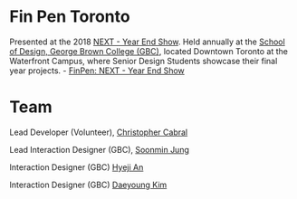 # Fin Pen Toronto

Presented at the 2018 [NEXT - Year End Show](http://yearendshow.schoolofdesign.ca/). Held annually at the [School of Design, George Brown College (GBC)](https://www.georgebrown.ca/design/), located Downtown Toronto at the Waterfront Campus, where Senior Design Students showcase their final year projects.
     - [FinPen: NEXT - Year End Show](http://yearendshow.schoolofdesign.ca/finpen/)

# Team

Lead Developer (Volunteer), [Christopher Cabral](https://github.com/Cabralcm)

Lead Interaction Designer (GBC), [Soonmin Jung](https://www.soonminjung.com/)

Interaction Designer (GBC) [Hyeji An](https://www.behance.net/HYEJIAN?tracking_source=search%7Chyeji%20an)

Interaction Designer (GBC) [Daeyoung Kim](https://www.behance.net/44mg_dayoung/projects)




   
